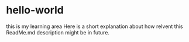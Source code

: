 # hello-world
this is my learning area
Here is a short explanation about how relvent this ReadMe.md description might be in future.
